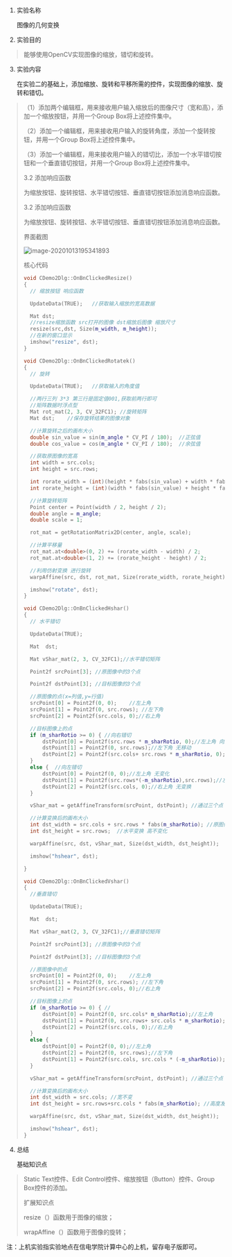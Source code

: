 1.  实验名称

    图像的几何变换

2.  实验目的

> 能够使用OpenCV实现图像的缩放，错切和旋转。

3.  实验内容

    在实验二的基础上，添加缩放、旋转和平移所需的控件，实现图像的缩放、旋转和错切。

> （1）添加两个编辑框，用来接收用户输入缩放后的图像尺寸（宽和高），添加一个缩放按钮，并用一个Group Box将上述控件集中。
>
> （2）添加一个编辑框，用来接收用户输入的旋转角度，添加一个旋转按钮，并用一个Group Box将上述控件集中。
>
> （3）添加一个编辑框，用来接收用户输入的错切比，添加一个水平错切按钮和一个垂直错切按钮，并用一个Group Box将上述控件集中。
>
> 3.2 添加响应函数
>
> 为缩放按钮、旋转按钮、水平错切按钮、垂直错切按钮添加消息响应函数。
>
> 3.2 添加响应函数
>
> 为缩放按钮、旋转按钮、水平错切按钮、垂直错切按钮添加消息响应函数。
>
> 界面截图
>
> ![image-20201013195341893](C:%5CUsers%5CAdministrator%5CAppData%5CRoaming%5CTypora%5Ctypora-user-images%5Cimage-20201013195341893.png)
>
> 核心代码
>
> ```c++
> void CDemo2Dlg::OnBnClickedResize()
> {
> 	// 缩放按钮 响应函数
> 
> 	UpdateData(TRUE);	//获取输入缩放的宽高数据
> 
> 	Mat dst;
> 	//resize缩放函数 src打开的图像 dst缩放后图像 缩放尺寸
> 	resize(src,dst, Size(m_width, m_height));
> 	//在新的窗口显示
> 	imshow("resize", dst);
> }
> ```
>
> ```c++
> void CDemo2Dlg::OnBnClickedRotatek()
> {
> 	// 旋转
> 
> 	UpdateData(TRUE);	//获取输入的角度值	
> 
> 	//两行三列 3*3 第三行是固定值001,获取前两行即可
> 	//矩阵数据时浮点型
> 	Mat rot_mat(2, 3, CV_32FC1); //旋转矩阵
> 	Mat dst;	//保存旋转结果的图像对象
> 
> 	//计算旋转之后的画布大小
> 	double sin_value = sin(m_angle * CV_PI / 180);	//正弦值
> 	double cos_value = cos(m_angle * CV_PI / 180);	//余弦值
> 
> 	//获取原图像的宽高
> 	int width = src.cols;
> 	int height = src.rows;
> 
> 	int rorate_width = (int)(height * fabs(sin_value) + width * fabs(cos_value));
> 	int rorate_height = (int)(width * fabs(sin_value) + height * fabs(cos_value));
> 
> 	//计算旋转矩阵
> 	Point center = Point(width / 2, height / 2);
> 	double angle = m_angle;
> 	double scale = 1;
> 
> 	rot_mat = getRotationMatrix2D(center, angle, scale);
> 
> 	//计算平移量
> 	rot_mat.at<double>(0, 2) += (rorate_width - width) / 2;
> 	rot_mat.at<double>(1, 2) += (rorate_height - height) / 2;
> 
> 	//利用仿射变换 进行旋转
> 	warpAffine(src, dst, rot_mat, Size(rorate_width, rorate_height));
> 
> 	imshow("rotate", dst);
> }
> ```
>
> ```c++
> void CDemo2Dlg::OnBnClickedHshar()
> {
> 	// 水平错切
> 
> 	UpdateData(TRUE);
> 
> 	Mat  dst;
> 
> 	Mat vShar_mat(2, 3, CV_32FC1);//水平错切矩阵
> 
> 	Point2f srcPoint[3]; //原图像中的3个点
> 
> 	Point2f dstPoint[3]; //目标图像的3个点
> 
> 	//原图像的点(x=列值,y=行值)
> 	srcPoint[0] = Point2f(0, 0);	//左上角
> 	srcPoint[1] = Point2f(0, src.rows);	//左下角
> 	srcPoint[2] = Point2f(src.cols, 0);//右上角
> 
> 	//目标图像上的点
> 	if (m_sharRotio >= 0) {	//向右错切
> 		dstPoint[0] = Point2f(src.rows * m_sharRotio, 0);//左上角 向上平移 
> 		dstPoint[1] = Point2f(0, src.rows);//左下角 无移动
> 		dstPoint[2] = Point2f(src.cols+ src.rows * m_sharRotio, 0);//右上角	原先位置+平移量
> 	}
> 	else {	//向左错切
> 		dstPoint[0] = Point2f(0, 0);//左上角 无变化
> 		dstPoint[1] = Point2f(src.rows*(-m_sharRotio),src.rows);//左下角 向右平移
> 		dstPoint[2] = Point2f(src.cols, 0);//右上角 无变换
> 	}
> 
> 	vShar_mat = getAffineTransform(srcPoint, dstPoint);	//通过三个点 计算变换矩阵
> 
> 	//计算变换后的画布大小
> 	int dst_width = src.cols + src.rows * fabs(m_sharRotio); //原图像的宽+变换比例的值
> 	int dst_height = src.rows;	//水平变换 高不变化
> 
> 	warpAffine(src, dst, vShar_mat, Size(dst_width, dst_height));
> 
> 	imshow("hshear", dst);
> 
> }
> ```
>
> 
>
> ```c++
> void CDemo2Dlg::OnBnClickedVshar()
> {
> 	//垂直错切
> 
> 	UpdateData(TRUE);
> 
> 	Mat  dst;
> 
> 	Mat vShar_mat(2, 3, CV_32FC1);//垂直错切矩阵
> 
> 	Point2f srcPoint[3]; //原图像中的3个点
> 
> 	Point2f dstPoint[3]; //目标图像的3个点
> 
> 	//原图像中的点
> 	srcPoint[0] = Point2f(0, 0);	//左上角
> 	srcPoint[1] = Point2f(0, src.rows);	//左下角
> 	srcPoint[2] = Point2f(src.cols, 0);//右上角
> 
> 	//目标图像上的点
> 	if (m_sharRotio >= 0) {	//
> 		dstPoint[0] = Point2f(0, src.cols* m_sharRotio);//左上角
> 		dstPoint[1] = Point2f(0, src.rows+ src.cols * m_sharRotio);//左下角
> 		dstPoint[2] = Point2f(src.cols, 0);//右上角
> 	}
> 	else {
> 		dstPoint[0] = Point2f(0, 0);//左上角
> 		dstPoint[2] = Point2f(0, src.rows);//左下角
> 		dstPoint[1] = Point2f(src.cols, src.cols * (-m_sharRotio));//右上角
> 	}
> 
> 	vShar_mat = getAffineTransform(srcPoint, dstPoint);	//通过三个点 计算变换矩阵
> 
> 	//计算变换后的画布大小
> 	int dst_width = src.cols; //宽不变
> 	int dst_height = src.rows+src.cols * fabs(m_sharRotio);	//高度发生变化
> 
> 	warpAffine(src, dst, vShar_mat, Size(dst_width, dst_height));
> 
> 	imshow("hshear", dst);
> }
> ```
>
> 

4.  总结

    基础知识点

> Static Text控件、Edit Control控件、缩放按钮（Button）控件、Group Box控件的添加。
>
> 扩展知识点
>
> resize（）函数用于图像的缩放；
>
> wrapAffine（）函数用于图像的旋转；

注：上机实验指实验地点在信电学院计算中心的上机，留存电子版即可。
